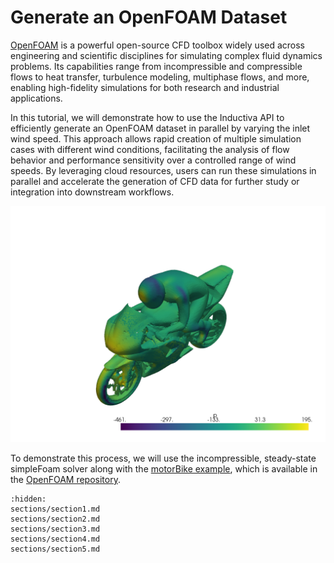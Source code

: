 # Generate an OpenFOAM Dataset
[OpenFOAM](https://www.openfoam.com/) is a powerful open-source CFD toolbox widely used across engineering 
and scientific disciplines for simulating complex fluid dynamics problems. Its capabilities range 
from incompressible and compressible flows to heat transfer, turbulence modeling, multiphase flows, 
and more, enabling high-fidelity simulations for both research and industrial applications.

In this tutorial, we will demonstrate how to use the Inductiva API to efficiently generate an OpenFOAM dataset 
in parallel by varying the inlet wind speed. This approach allows rapid creation of multiple simulation cases 
with different wind conditions, facilitating the analysis of flow behavior and performance sensitivity over 
a controlled range of wind speeds. By leveraging cloud resources, users can run these simulations in parallel 
and accelerate the generation of CFD data for further study or integration into downstream workflows.

<p align="center"><img src="../_static/bike_pressure_field.png" alt="OpenFOAM simulation visualization" width="700"></p>

To demonstrate this process, we will use the incompressible, steady-state simpleFoam solver along with 
the [motorBike example](https://develop.openfoam.com/Development/openfoam/-/tree/master/tutorials/incompressible/simpleFoam/motorBike), which is available in the [OpenFOAM repository](https://develop.openfoam.com/Development/openfoam).

```{toctree}
:hidden:
sections/section1.md
sections/section2.md
sections/section3.md
sections/section4.md
sections/section5.md
```
